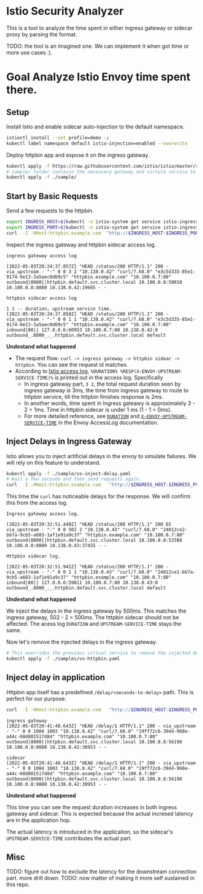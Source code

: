 # Istio Security Analyzer

This is a tool to analyze the time spent in either ingress gateway or sidecar proxy by parsing the format.

TODO: the tool is an imagined one. We can implement it when got time or more use cases :).


# Goal Analyze Istio Envoy time spent there.

## Setup

Install Istio and enable sidecar auto-injection to the default namespace.

```sh
istioctl install --set profile=demo -y
kubectl label namespace default istio-injection=enabled --overwrite
```

Deploy httpbin app and expose it on the ingress gateway.

```sh
kubectl apply -f https://raw.githubusercontent.com/istio/istio/master/samples/httpbin/httpbin.yaml
# sample/ folder contains the necessary gateway and virtula service to expose httpbin on ingress gateway.
kubectl apply -f ./sample/
```

## Start by Basic Requests

Send a few requests to the httpbin.

```sh
export INGRESS_HOST=$(kubectl -n istio-system get service istio-ingressgateway -o jsonpath='{.status.loadBalancer.ingress[0].ip}')
export INGRESS_PORT=$(kubectl -n istio-system get service istio-ingressgateway -o jsonpath='{.spec.ports[?(@.name=="http2")].port}')
curl  -I -HHost:httpbin.example.com  "http://$INGRESS_HOST:$INGRESS_PORT/status/200"
```

Inspect the ingress gateway and httpbin sidecar access log.

```
ingress gateway access log

[2022-05-03T20:24:37.057Z] "HEAD /status/200 HTTP/1.1" 200 - via_upstream - "-" 0 0 3 2 "10.138.0.42" "curl/7.68.0" "e3c5d335-85e1-9174-9e13-3a5aec0d69c5" "httpbin.example.com" "10.100.0.7:80" outbound|8000||httpbin.default.svc.cluster.local 10.100.0.8:50810 10.100.0.8:8080 10.138.0.42:19665 - -

httpbin sidecar access log

1 1 -- duration, upstream service time.
[2022-05-03T20:24:37.058Z] "HEAD /status/200 HTTP/1.1" 200 - via_upstream - "-" 0 0 1 1 "10.138.0.42" "curl/7.68.0" "e3c5d335-85e1-9174-9e13-3a5aec0d69c5" "httpbin.example.com" "10.100.0.7:80" inbound|80|| 127.0.0.6:60953 10.100.0.7:80 10.138.0.42:0 outbound_.8000_._.httpbin.default.svc.cluster.local default
```

**Undestand what happened**

- The request flow: `curl -> ingress gateway -> httpbin sidear -> httpbin`. You can see the request id matches.
- According to [Istio access log](https://istio.io/latest/docs/tasks/observability/logs/access-log/#default-access-log-format),
`%DURATION% %RESP(X-ENVOY-UPSTREAM-SERVICE-TIME)%` is printed out in the access log. Specifically
    - In ingress gateway part, `3 2`, the total request duration seen by ingress gateway is 3ms, the time from ingress gateway to route to httpbin service, till the httpbin finishes response is 2ms.
    - In another words, time spent in Ingress gateawy is approximately 3 - 2 = 1ms. Time in httpbin sidecar is under 1 ms (1 - 1 = 0ms).
    - For more detailed reference, see [`DURATION`](https://www.envoyproxy.io/docs/envoy/latest/configuration/observability/access_log/usage#command-operators)
    and [`X-ENVOY-UPSTREAM-SERVICE-TIME`](https://www.envoyproxy.io/docs/envoy/latest/configuration/http/http_filters/router_filter#x-envoy-upstream-service-time) in the Envoy AccessLog documentation.

## Inject Delays in Ingress Gateway

Istio allows you to inject artificial delays in the envoy to simulate failures. We will rely on this feature to understand.


```sh
kubectl apply -f ./sample/vs-inject-delay.yaml
# Wait a few seconds and then send requests again.
curl  -I -HHost:httpbin.example.com   "http://$INGRESS_HOST:$INGRESS_PORT/status/200"
```

This time the `curl` has noticeable delays for the response. We will confirm this from the access log.


```
Ingress gateway access log.

[2022-05-03T20:32:51.440Z] "HEAD /status/200 HTTP/1.1" 200 DI via_upstream - "-" 0 0 502 2 "10.138.0.43" "curl/7.68.0" "24012ce2-bb7a-9cb5-a683-1af1e91a9c37" "httpbin.example.com" "10.100.0.7:80" outbound|8000||httpbin.default.svc.cluster.local 10.100.0.8:53388 10.100.0.8:8080 10.138.0.43:37455 - -

Httpbin sidecar log.

[2022-05-03T20:32:51.941Z] "HEAD /status/200 HTTP/1.1" 200 - via_upstream - "-" 0 0 1 1 "10.138.0.43" "curl/7.68.0" "24012ce2-bb7a-9cb5-a683-1af1e91a9c37" "httpbin.example.com" "10.100.0.7:80" inbound|80|| 127.0.0.6:59811 10.100.0.7:80 10.138.0.43:0 outbound_.8000_._.httpbin.default.svc.cluster.local default
```

**Undestand what happened**

We inject the delays in the ingress gateway by 500ms. This matches the ingress gateway, 502 - 2 = 500ms.
The httpbin sidecar should not be affected. The acess log `DURATION` and `UPSTREAM-SERVICE-TIME` stays the same.

Now let's remove the injected delays in the ingress gateway.

```sh
# This overrides the previous virtual service to remove the injected delay.
kubectl apply -f ./samples/vs-httpbin.yaml
```

## Inject delay in application

Httpbin app itself has a predefined `/delay/<seconds-to-delay>` path. This is perfect for our purpose.

```sh
curl  -I -HHost:httpbin.example.com   "http://$INGRESS_HOST:$INGRESS_PORT/delay/1"
```

```
ingress gateway
[2022-05-03T20:41:48.643Z] "HEAD /delay/1 HTTP/1.1" 200 - via_upstream - "-" 0 0 1004 1003 "10.138.0.42" "curl/7.68.0" "19ff72c6-39d4-960e-a44c-60d801517d8d" "httpbin.example.com" "10.100.0.7:80" outbound|8000||httpbin.default.svc.cluster.local 10.100.0.8:56198 10.100.0.8:8080 10.138.0.42:30953 - -

sidecar
[2022-05-03T20:41:48.643Z] "HEAD /delay/1 HTTP/1.1" 200 - via_upstream - "-" 0 0 1004 1003 "10.138.0.42" "curl/7.68.0" "19ff72c6-39d4-960e-a44c-60d801517d8d" "httpbin.example.com" "10.100.0.7:80" outbound|8000||httpbin.default.svc.cluster.local 10.100.0.8:56198 10.100.0.8:8080 10.138.0.42:30953 - -
```

**Undestand what happened**

This time you can see the request duration increases in both ingress gateway and sidecar. This is expected because the actual incresed latency are in the application hop.

The actual latency is introduced in the application, so the sidecar's `UPSTREAM-SERVICE-TIME` contributes the actual part.

## Misc

TODO: figure out how to exclude the latency for the downstream connection part. more drill down.
TODO: now matter of making it more self sustained in this repo.
